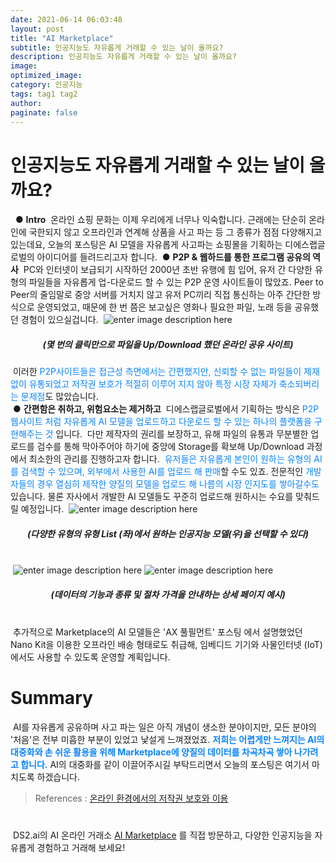 ```yaml
---
date: 2021-06-14 06:03:48
layout: post
title: "AI Marketplace"
subtitle: 인공지능도 자유롭게 거래할 수 있는 날이 올까요?
description: 인공지능도 자유롭게 거래할 수 있는 날이 올까요?
image:
optimized_image:
category: 인공지능
tags: tag1 tag2
author:
paginate: false
---
```

# 인공지능도 자유롭게 거래할 수 있는 날이 올까요?
​
​
● **Intro**
​
온라인 쇼핑 문화는 이제 우리에게 너무나 익숙합니다. 
근래에는 단순히 온라인에 국한되지 않고 오프라인과 연계해 상품을 사고 파는 등 그 종류가 점점 다양해지고 있는데요, 오늘의 포스팅은 AI 모델을 자유롭게 사고파는 쇼핑몰을 기획하는 디에스랩글로벌의 아이디어를 들려드리고자 합니다.
​
● **P2P & 웹하드를 통한 프로그램 공유의 역사**
​
PC와 인터넷이 보급되기 시작하던 2000년 초반 유행에 힘 입어, 유저 간 다양한 유형의 파일들을 자유롭게 업-다운로드 할 수 있는 P2P 운영 사이트들이 많았죠. Peer to Peer의 줄임말로 중앙 서버를 거치지 않고 유저 PC끼리 직접 통신하는 아주 간단한 방식으로 운영되었고, 때문에 한 번 쯤은 보고싶은 영화나 필요한 파일, 노래 등을 공유했던 경험이 있으실겁니다.
​
![enter image description here](https://ifh.cc/g/9zE2yQ.jpg)
##### <center>(몇 번의 클릭만으로 파일을 Up/Download 했던 온라인 공유 사이트)</center>
​
이러한  <font color='#0A84FF'>P2P사이트들은 접근성 측면에서는 간편했지만, 신뢰할 수 없는 파일들이 제재없이 유통되었고 저작권 보호가 적절히 이루어 지지 않아 특정 시장 자체가 축소되버리는 문제점</font>도 많았습니다.
​
<br>
​
● **간편함은 취하고, 위험요소는 제거하고**
​
디에스랩글로벌에서 기획하는 방식은  <font color='#0A84FF'>P2P 웹사이트 처럼 자유롭게 AI 모델을 업로드하고 다운로드 할 수 있는 하나의 플랫폼을 구현해주는 것</font> 입니다. 
​
다만 제작자의 권리를 보장하고, 유해 파일의 유통과 무분별한 업로드를 검수를 통해 막아주어야 하기에 중앙에 Storage를 확보해 Up/Download 과정에서 최소한의 관리를 진행하고자 합니다. 
​
 <font color='#0A84FF'>유저들은 자유롭게 본인이 원하는 유형의 AI를 검색할 수 있으며, 외부에서 사용한 AI를 업로드 해 판매</font>할 수도 있죠. 
 전문적인  <font color='#0A84FF'>개발자들의 경우 열심히 제작한 양질의 모델을 업로드 해 나름의 시장 인지도를 쌓아갈수도</font> 있습니다. 
 물론 자사에서 개발한 AI 모델들도 꾸준히 업로드해 원하시는 수요를 맞춰드릴 예정입니다.
​
![enter image description here](https://ifh.cc/g/LDjI33.jpg)
##### <center>(다양한 유형의 유형 List (좌)에서 원하는 인공지능 모델(우)을 선택할 수 있다)</center>
​
<br>
​
![enter image description here](https://ifh.cc/g/mT0RNR.jpg)
![enter image description here](https://ifh.cc/g/cj5GgC.png)
##### <center>(데이터의 기능과 종류 및 절차 가격을 안내하는 상세 페이지 예시)</center>
​
<br>
​
추가적으로 Marketplace의 AI 모델들은 'AX 풀필먼트' 포스팅 에서 설명했었던 Nano Kit을 이용한 오프라인 배송 형태로도 취급해, 임베디드 기기와 사물인터넷 (IoT)에서도 사용할 수 있도록 운영할 계획입니다.
​
# Summary
​
AI를 자유롭게 공유하며 사고 파는 일은 아직 개념이 생소한 분야이지만, 모든 분야의 '처음'은 전부 미흡한 부분이 있었고 낯설게 느껴졌었죠. 
​
 <font color='#0A84FF'>**저희는 어렵게만 느껴지는 AI의 대중화와 손 쉬운 활용을 위해 Marketplace에 양질의 데이터를 차곡차곡 쌓아 나가려고 합니다.**</font> AI의 대중화를 같이 이끌어주시길 부탁드리면서 오늘의 포스팅은 여기서 마치도록 하겠습니다.
​
> References : [온라인 환경에서의 저작권 보호와 이용](http://lawresearch.cau.ac.kr/data/file/lawbooks/2040680160_EaZ7fz8Y_5763ef98c66aaa2e62176820a169602aa6b56830.pdf)
#
​
DS2.ai의 AI 온라인 거래소  [AI Marketplace](https://ds2.ai/aimarket/overview.html) 를 직접 방문하고, 다양한 인공지능을 자유롭게 경험하고 거래해 보세요!
